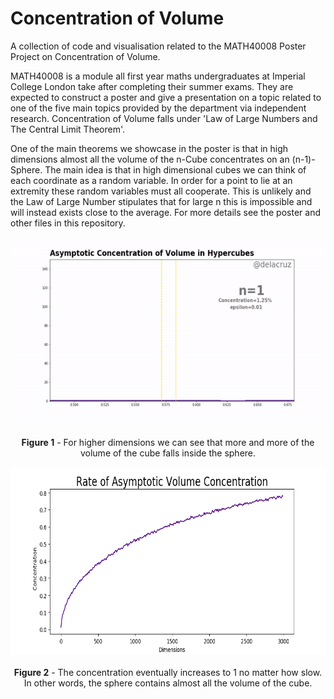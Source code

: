 # Concentration of Volume
A collection of code and visualisation related to the MATH40008 Poster Project on Concentration of Volume. 

MATH40008 is a module all first year maths undergraduates at Imperial College London take after completing their summer exams. They are expected to construct a poster and give a presentation on a topic related to one of the five main topics provided by the department via independent research. Concentration of Volume falls under 'Law of Large Numbers and The Central Limit Theorem'.

One of the main theorems we showcase in the poster is that in high dimensions almost all the volume of the n-Cube concentrates on an (n-1)- Sphere. The main idea is that in high dimensional cubes we can think of each coordinate as a random variable. In order for a point to lie at an extremity these random variables must all cooperate. This is unlikely and the Law of Large Number stipulates that for large n this is impossible and will instead exists close to the average. For more details see the poster and other files in this repository.

<p align="center">
  <img width="600" height="300" src=hypercube_conc_hist.gif>
  <br></br>
  <caption><b>Figure 1</b> - For higher dimensions we can see that more and more of the volume of the cube falls inside the sphere.</caption>
</p>

<p align="center">
  <img width="600" height="300" src=rate_conc_lgraph.png>
  <br></br>
  <caption><b>Figure 2</b> - The concentration eventually increases to 1 no matter how slow. <br> In other words, the sphere contains almost all the volume of the cube. </caption>
</p>

